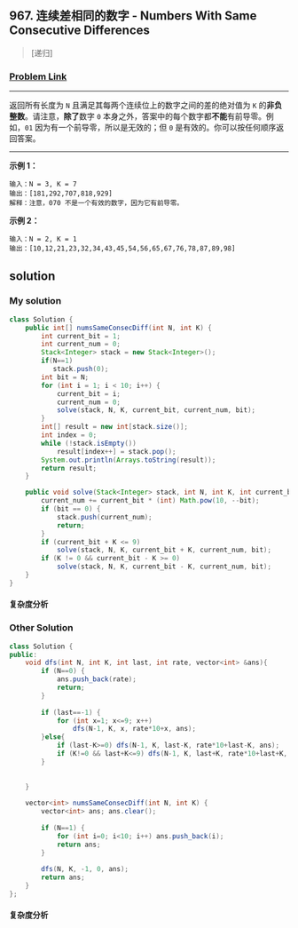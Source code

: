 ## 967. 连续差相同的数字 - Numbers With Same Consecutive Differences

> [递归]

### [Problem Link](https://leetcode-cn.com/problems/numbers-with-same-consecutive-differences/)

***

​        返回所有长度为 `N` 且满足其每两个连续位上的数字之间的差的绝对值为 `K` 的**非负整数**。
​        请注意，**除了**数字 `0` 本身之外，答案中的每个数字都**不能**有前导零。例如，`01` 因为有一个前导零，所以是无效的；但 `0` 是有效的。
​        你可以按任何顺序返回答案。

***

**示例 1：**

```
输入：N = 3, K = 7
输出：[181,292,707,818,929]
解释：注意，070 不是一个有效的数字，因为它有前导零。

```

**示例 2：**

```
输入：N = 2, K = 1
输出：[10,12,21,23,32,34,43,45,54,56,65,67,76,78,87,89,98]
```
## solution
### My solution

```java
class Solution {
    public int[] numsSameConsecDiff(int N, int K) {
		int current_bit = 1;
		int current_num = 0;
		Stack<Integer> stack = new Stack<Integer>();
        if(N==1)
           stack.push(0); 
		int bit = N;
		for (int i = 1; i < 10; i++) {
			current_bit = i;
			current_num = 0;
			solve(stack, N, K, current_bit, current_num, bit);
		}
		int[] result = new int[stack.size()];
		int index = 0;
		while (!stack.isEmpty())
			result[index++] = stack.pop();
		System.out.println(Arrays.toString(result));
		return result;
	}

	public void solve(Stack<Integer> stack, int N, int K, int current_bit, int current_num, int bit) {
		current_num += current_bit * (int) Math.pow(10, --bit);
		if (bit == 0) {
			stack.push(current_num);
			return;
		}
		if (current_bit + K <= 9)
			solve(stack, N, K, current_bit + K, current_num, bit);
		if (K != 0 && current_bit - K >= 0)
			solve(stack, N, K, current_bit - K, current_num, bit);
	}
}
```

#### 复杂度分析

### Other Solution

```java
class Solution {
public:
    void dfs(int N, int K, int last, int rate, vector<int> &ans){
        if (N==0) {
            ans.push_back(rate); 
            return;
        }
        
        if (last==-1) {
            for (int x=1; x<=9; x++)
                dfs(N-1, K, x, rate*10+x, ans);
        }else{
            if (last-K>=0) dfs(N-1, K, last-K, rate*10+last-K, ans);
            if (K!=0 && last+K<=9) dfs(N-1, K, last+K, rate*10+last+K, ans);
        }
        
        
    }
    
    vector<int> numsSameConsecDiff(int N, int K) {
        vector<int> ans; ans.clear();
        
        if (N==1) {
            for (int i=0; i<10; i++) ans.push_back(i);
            return ans;
        }
        
        dfs(N, K, -1, 0, ans);
        return ans;
    }
};
```

#### 复杂度分析
